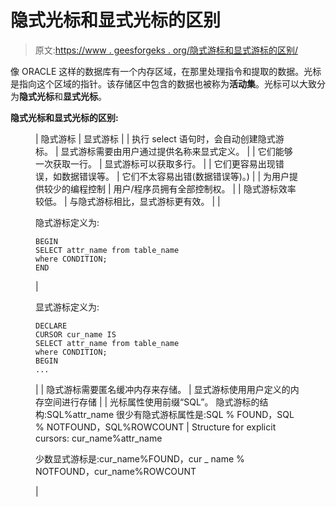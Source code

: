 # 隐式光标和显式光标的区别

> 原文:[https://www . geesforgeks . org/隐式游标和显式游标的区别/](https://www.geeksforgeeks.org/difference-between-implicit-and-explicit-cursors/)

像 ORACLE 这样的数据库有一个内存区域，在那里处理指令和提取的数据。光标是指向这个区域的指针。该存储区中包含的数据也被称为**活动集**。光标可以大致分为**隐式光标**和**显式光标**。

**隐式光标和显式光标的区别:**

<figure class="table">

| 隐式游标 | 显式游标 |
| 执行 select 语句时，会自动创建隐式游标。 | 显式游标需要由用户通过提供名称来显式定义。 |
| 它们能够一次获取一行。 | 显式游标可以获取多行。 |
| 它们更容易出现错误，如数据错误等。 | 它们不太容易出错(数据错误等)。) |
| 为用户提供较少的编程控制 | 用户/程序员拥有全部控制权。 |
| 隐式游标效率较低。 | 与隐式游标相比，显式游标更有效。 |
| 

隐式游标定义为:

```
BEGIN
SELECT attr_name from table_name
where CONDITION;
END
```

 | 

显式游标定义为:

```
DECLARE
CURSOR cur_name IS
SELECT attr_name from table_name 
where CONDITION;
BEGIN
...
```

 |
| 隐式游标需要匿名缓冲内存来存储。 | 显式游标使用用户定义的内存空间进行存储 |
| 光标属性使用前缀“SQL”。
隐式游标的结构:SQL%attr_name
很少有隐式游标属性是:SQL % FOUND，SQL % NOTFOUND，SQL%ROWCOUNT | Structure for explicit cursors: cur_name%attr_name 

少数显式游标是:cur_name%FOUND，cur _ name % NOTFOUND，cur_name%ROWCOUNT

 |

</figure>